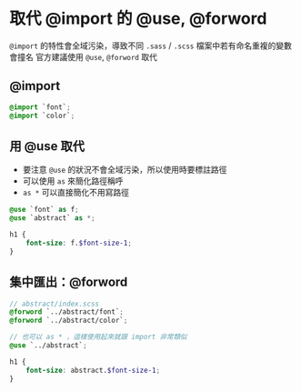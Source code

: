 # 取代 @import 的 @use, @forword
`@import` 的特性會全域污染，導致不同 `.sass` / `.scss` 檔案中若有命名重複的變數會撞名
官方建議使用 `@use`, `@forword` 取代
## @import
```scss
@import `font`;
@import `color`;
```

## 用 @use 取代
- 要注意 `@use` 的狀況不會全域污染，所以使用時要標註路徑
- 可以使用 `as` 來簡化路徑稱呼
- `as *` 可以直接簡化不用寫路徑

```scss
@use `font` as f;
@use `abstract` as *;

h1 {
	font-size: f.$font-size-1;
}


```
## 集中匯出：@forword

```scss
// abstract/index.scss
@forword `../abstract/font`;
@forword `../abstract/color`;
```
```scss
// 也可以 as * ，這樣使用起來就跟 import 非常類似
@use `../abstract`;

h1 {
	font-size: abstract.$font-size-1;
}
```